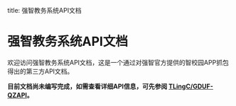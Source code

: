 title: 强智教务系统API文档

# 强智教务系统API文档

欢迎访问强智教务系统API文档，这是一个通过对强智官方提供的智校园APP抓包得出的第三方API文档。

**目前文档尚未编写完成，如需查看详细API信息，可先参阅 [TLingC/GDUF-QZAPI](https://github.com/TLingC/GDUF-QZAPI)。**